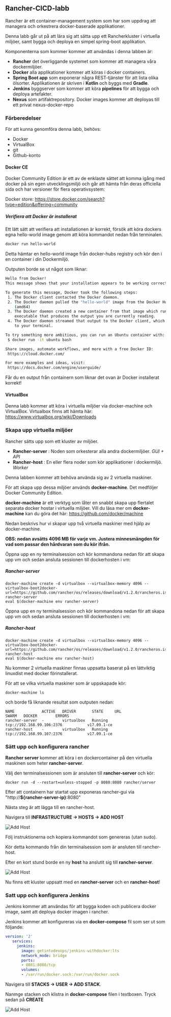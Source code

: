 ## Rancher-CICD-labb

Rancher är ett container-management system som har som uppdrag att managera och orkestrera docker-baserade applikationer.

Denna labb går ut på att lära sig att sätta upp ett Rancherkluster i virtuella miljöer, samt bygga och deploya en simpel spring-boot applikation.

Komponenterna som kommer kommer att användas i denna labben är:
* **Rancher** det överliggande systemet som kommer att managera våra dockermiljöer.
* **Docker** alla applikationer kommer att köras i docker containers. 
* **Spring Boot app** som exponerar några REST-tjänster för att lista olika ölsorter. 
Applikationen är skriven i **Kotlin** och byggs med **Gradle**.
* **Jenkins** byggserver som kommer att köra **pipelines** för att bygga och deploya artefakter.
* **Nexus** som artifaktrepository. Docker images kommer att deployas till ett privat nexus-docker-repo

### Förberedelser

För att kunna genomföra denna labb, behövs:
* Docker
* VirtualBox
* git
* Github-konto

#### Docker CE

Docker Community Edition är ett av de enklaste sättet att komma igång med docker på sin egen utvecklingsmiljö
och går att hämta från deras officiella sida och har versioner för flera operativsystem: 

Docker store: https://store.docker.com/search?type=edition&offering=community

##### Verifiera att Docker är installerat 
Ett lätt sätt att verifiera att installationen är korrekt,
försök att köra dockers egna hello-world image genom att köra kommandot nedan från terminalen.
```bash
docker run hello-world
```

Detta hämtar en hello-world image från docker-hubs registry och kör den i en container i din Dockermiljö.

Outputen borde se ut något som liknar:
```bash
Hello from Docker!
This message shows that your installation appears to be working correctly.

To generate this message, Docker took the following steps:
 1. The Docker client contacted the Docker daemon.
 2. The Docker daemon pulled the "hello-world" image from the Docker Hub.
    (amd64)
 3. The Docker daemon created a new container from that image which runs the
    executable that produces the output you are currently reading.
 4. The Docker daemon streamed that output to the Docker client, which sent it
    to your terminal.

To try something more ambitious, you can run an Ubuntu container with:
 $ docker run -it ubuntu bash

Share images, automate workflows, and more with a free Docker ID:
 https://cloud.docker.com/

For more examples and ideas, visit:
 https://docs.docker.com/engine/userguide/
 ```
 
Får du en output från containern som liknar det ovan är Docker installerat korrekt!
 
#### VirtualBox
Denna labb kommer att köra i virtuella miljöer via docker-machine och VirtualBox.
Virtualbox finns att hämta här:
https://www.virtualbox.org/wiki/Downloads
 
 
### Skapa upp virtuella miljöer

Rancher sätts upp som ett kluster av miljöer.

* **Rancher-server** : Noden som orkesterar alla andra dockermiljöer. *GUI + API*
* **Rancher-host** : En eller flera noder som kör applikationer i dockermiljö. *Worker*

Denna labben kommer att behöva använda sig av 2 virtuella maskiner.

För att skapa upp dessa miljöer används **docker-machine**. Det medföljer Docker Community Edition. 

**docker-machine** är ett verktyg som låter en snabbt skapa upp flertalet separata docker hostar i virtuella miljöer. 
Vill du läsa mer om **docker-machine** kan du göra det här: https://github.com/docker/machine

Nedan beskrivs hur vi skapar upp två virtuella maskiner med hjälp av docker-machine.

**OBS: nedan avsätts 4096 MB för varje vm. Justera minnesmängden för vad som passar den hårdvaran som du kör ifrån.**

Öppna upp en ny terminalsession och kör kommandona nedan för att skapa upp vm och sedan ansluta sessionen till dockerhosten i vm:
##### Rancher-server
```
docker-machine create -d virtualbox --virtualbox-memory 4096 --virtualbox-boot2docker-url=https://github.com/rancher/os/releases/download/v1.2.0/rancheros.iso rancher-server
eval $(docker-machine env rancher-server)
```


Öppna upp en ny terminalsession och kör kommandona nedan för att skapa upp vm och sedan ansluta sessionen till dockerhosten i vm:
##### Rancher-host
```
docker-machine create -d virtualbox --virtualbox-memory 4096 --virtualbox-boot2docker-url=https://github.com/rancher/os/releases/download/v1.2.0/rancheros.iso rancher-host
eval $(docker-machine env rancher-host)
```

Nu kommer 2 virtuella maskiner finnas uppsatta baserat på en lättviktig linuxdist med docker förinstallerat.

För att se vilka virtuella maskiner som är uppskapade kör:
```
docker-machine ls
``` 
och borde få liknande resultat som outputen nedan:
```
NAME            ACTIVE   DRIVER       STATE     URL                         SWARM   DOCKER        ERRORS
rancher-server  -        virtualbox   Running   tcp://192.168.99.106:2376           v17.09.1-ce
rancher-host    -        virtualbox   Running   tcp://192.168.99.107:2376           v17.09.1-ce
```

### Sätt upp och konfigurera rancher

**Rancher server** kommer att köra i en dockercontainer på den virtuella maskinen som heter **rancher-server**.

Välj den terminalsessionen som är ansluten till **rancher-server** och kör:
```
docker run -d --restart=unless-stopped -p 8080:8080 rancher/server
```

Efter att containern har startat upp exponeras rancher-gui via "http://**${rancher-server-ip}**:8080"

Nästa steg är att lägga till en rancher-host. 

Navigera till **INFRASTRUCTURE -> HOSTS -> ADD HOST**

![Add Host](src/main/resources/images/add_host.png?raw=true)

Följ instruktionerna och kopiera kommandot som genereras (utan sudo).

Kör detta kommando från din terminalsession som är ansluten till rancher-host.

Efter en kort stund borde en ny **host** ha anslutit sig till **rancher-server**.

![Add Host](src/main/resources/images/new_host.png?raw=true)

Nu finns ett kluster uppsatt med en **rancher-server** och en **rancher-host**!

### Satt upp och konfigurera Jenkins

Jenkins kommer att användas för att bygga koden och publicera docker image, samt att deploya docker imagen i rancher.

Jenkins kommer att konfigureras via en **docker-compose** fil som ser ut som följande:
```yaml
version: '2'
   services:
     jenkins:
       image: getintodevops/jenkins-withdocker:lts
       network_mode: bridge
       ports:
       - 8081:8080/tcp
       volumes:
       - /var/run/docker.sock:/var/run/docker.sock

```

Navigera till **STACKS -> USER -> ADD STACK**.

Nanmge stacken och klistra in **docker-compose** filen i textboxen. Tryck sedan på **CREATE**

![Add Host](src/main/resources/images/add_jenkins.png?raw=true)


